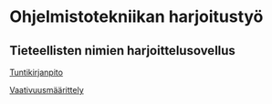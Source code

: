 # Ohjelmistotekniikan harjoitustyö

## Tieteellisten nimien harjoittelusovellus

[Tuntikirjanpito](https://github.com/Maunaator/ot-harjoitustyo/blob/master/dokumentaatio/tuntikirjanpito.md)

[Vaativuusmäärittely](https://github.com/Maunaator/ot-harjoitustyo/blob/master/dokumentaatio/vaatimusmaarittely.md)
